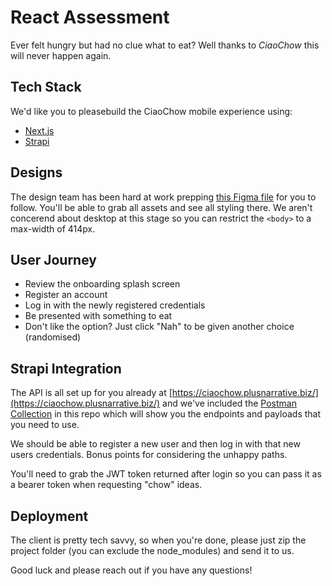 # React Assessment

Ever felt hungry but had no clue what to eat? Well thanks to _CiaoChow_ this will never happen again.

## Tech Stack

We'd like you to pleasebuild the CiaoChow mobile experience using:

-   [Next.js](https://nextjs.org/)
-   [Strapi](https://strapi.io/)

## Designs

The design team has been hard at work prepping [this Figma file](https://www.figma.com/file/bscWZpaWT1Leu0BGBWK0NV/CiaoChow?node-id=19%3A518) for you to follow. You'll be able to grab all assets and see all styling there. We aren't concerend about desktop at this stage so you can restrict the `<body>` to a max-width of 414px.

## User Journey

-   Review the onboarding splash screen
-   Register an account
-   Log in with the newly registered credentials
-   Be presented with something to eat
-   Don't like the option? Just click "Nah" to be given another choice (randomised)

## Strapi Integration

The API is all set up for you already at [https://ciaochow.plusnarrative.biz/](https://ciaochow.plusnarrative.biz/) and we've included the [Postman Collection](ciaochow-api-collection.json) in this repo which will show you the endpoints and payloads that you need to use.

We should be able to register a new user and then log in with that new users credentials. Bonus points for considering the unhappy paths.

You'll need to grab the JWT token returned after login so you can pass it as a bearer token when requesting "chow" ideas.

## Deployment

The client is pretty tech savvy, so when you're done, please just zip the project folder (you can exclude the node_modules) and send it to us.

Good luck and please reach out if you have any questions!

